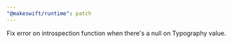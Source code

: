 ```yaml
---
"@makeswift/runtime": patch
---
```


Fix error on introspection function when there's a null on Typography value.
